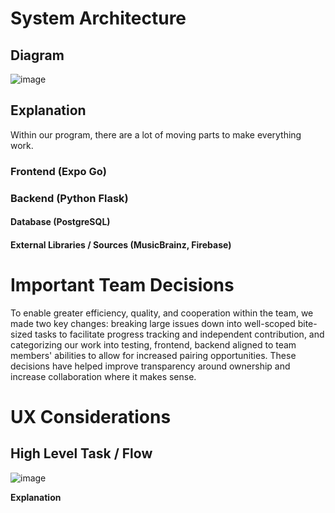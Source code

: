 # System Architecture
## Diagram
![image](https://github.com/ucsb-cs148-w24/project-pj11-songrater/assets/61306390/9151f2ed-c855-4b51-8457-8af9e1afd4f5)


## Explanation
Within our program, there are a lot of moving parts to make everything work. 

### Frontend (Expo Go)

### Backend (Python Flask)

#### Database (PostgreSQL)

#### External Libraries / Sources (MusicBrainz, Firebase)

# Important Team Decisions
To enable greater efficiency, quality, and cooperation within the team, we made two key changes: breaking large issues down into well-scoped bite-sized tasks to facilitate progress tracking and independent contribution, and categorizing our work into testing, frontend, backend aligned to team members' abilities to allow for increased pairing opportunities. These decisions have helped improve transparency around ownership and increase collaboration where it makes sense.
# UX Considerations
## High Level Task / Flow
![image](https://github.com/ucsb-cs148-w24/project-pj11-songrater/assets/61306390/bb7a37c8-f2fc-4d46-b708-7eca5495ea37)


**Explanation**
